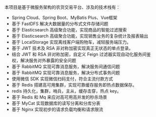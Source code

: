 <!--
 * @Descripttion: 
 * @version: V 1.0
 * @Author: wxw
 * @Date: 2020-05-11 13:13:18
 -->
本项目是基于微服务架构的农货交易平台、涉及的技术栈有：

- Spring Cloud、Spring Boot、MyBatis Plus、Vue框架
- 基于 FastDFS 解决大数据量的分布式文件存储问题
- 基于 Elasticsearch 高级聚合功能，实现商品的智能过滤搜索
- 基于 Elasticsearch 高级聚合功能，实现销售业务的复杂统计及报表输出
- 基于 LocalStorage 实现离线客户端购物车，减轻服务端压力。
- 基于 JWT 技术及 RSA 非对称加密实现真正无状态的单点登录。
- 结合 JWT 和 RSA 非对称加密，自定义 Feign 过滤器实现自动化服务间鉴权，解决服务对外暴露的安全问题
- 基于 RabbitMQ 实现可靠消息服务，解决服务间通信问题
- 基于 RabbitMQ 实现可靠消息服务，解决分布式事务问题
- 使用微信 SDK 实现微信扫码支付，符合主流付款方式
- 基于 Redis 搭建高可用集群，实现可靠缓存服务即热点数据保存。
- redis 持久化，集群，哨兵，主从，缓存击穿，热点 key。
- 基于 Redis 和 Mq 来应对高可用高并发的秒杀场景
- 基于 MyCat 实现数据库的读写分离和分库分表
- 基于 Nginx 实现初步的请求负载均衡和请求限流